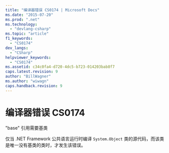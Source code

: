 ```yaml
---
title: "编译器错误 CS0174 | Microsoft Docs"
ms.date: "2015-07-20"
ms.prod: ".net"
ms.technology: 
  - "devlang-csharp"
ms.topic: "article"
f1_keywords: 
  - "CS0174"
dev_langs: 
  - "CSharp"
helpviewer_keywords: 
  - "CS0174"
ms.assetid: c34c0fa4-d720-4dc5-b723-014203bab8f7
caps.latest.revision: 9
author: "BillWagner"
ms.author: "wiwagn"
caps.handback.revision: 9
---
```

# 编译器错误 CS0174
"base" 引用需要基类  
  
 仅当 .NET Framework 公共语言运行时编译 `System.Object` 类的源代码，而该类是唯一没有基类的类时，才发生该错误。